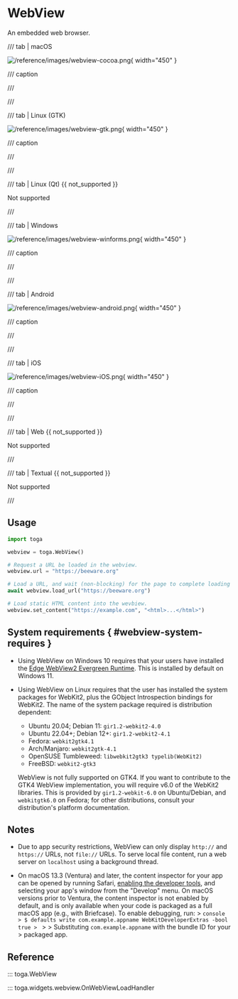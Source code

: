 # WebView

An embedded web browser.

/// tab | macOS

![/reference/images/webview-cocoa.png](/reference/images/webview-cocoa.png){ width="450" }

/// caption

///

<!-- TODO: Update alt text -->

///

/// tab | Linux (GTK)

![/reference/images/webview-gtk.png](/reference/images/webview-gtk.png){ width="450" }

/// caption

///

<!-- TODO: Update alt text -->

///

/// tab | Linux (Qt) {{ not_supported }}

Not supported

///

/// tab | Windows

![/reference/images/webview-winforms.png](/reference/images/webview-winforms.png){ width="450" }

/// caption

///

<!-- TODO: Update alt text -->

///

/// tab | Android

![/reference/images/webview-android.png](/reference/images/webview-android.png){ width="450" }

/// caption

///

<!-- TODO: Update alt text -->

///

/// tab | iOS

![/reference/images/webview-iOS.png](/reference/images/webview-iOS.png){ width="450" }

/// caption

///

<!-- TODO: Update alt text -->

///

/// tab | Web {{ not_supported }}

Not supported

///

/// tab | Textual {{ not_supported }}

Not supported

///

## Usage

```python
import toga

webview = toga.WebView()

# Request a URL be loaded in the webview.
webview.url = "https://beeware.org"

# Load a URL, and wait (non-blocking) for the page to complete loading
await webview.load_url("https://beeware.org")

# Load static HTML content into the wevbiew.
webview.set_content("https://example.com", "<html>...</html>")
```

## System requirements  { #webview-system-requires }

- Using WebView on Windows 10 requires that your users have installed the [Edge WebView2 Evergreen Runtime](https://developer.microsoft.com/en-us/microsoft-edge/webview2/#download). This is installed by default on Windows 11.

- Using WebView on Linux requires that the user has installed the system packages for WebKit2, plus the GObject Introspection bindings for WebKit2. The name of the system package required is distribution dependent:
  - Ubuntu 20.04; Debian 11: `gir1.2-webkit2-4.0`
  - Ubuntu 22.04+; Debian 12+: `gir1.2-webkit2-4.1`
  - Fedora: `webkit2gtk4.1`
  - Arch/Manjaro: `webkit2gtk-4.1`
  - OpenSUSE Tumbleweed: `libwebkit2gtk3 typelib(WebKit2)`
  - FreeBSD: `webkit2-gtk3`

  WebView is not fully supported on GTK4. If you want to contribute to   the GTK4 WebView implementation, you will require v6.0 of the WebKit2   libraries. This is provided by `gir1.2-webkit-6.0` on Ubuntu/Debian,   and `webkitgtk6.0` on Fedora; for other distributions, consult your   distribution's platform documentation.

## Notes

- Due to app security restrictions, WebView can only display `http://` and `https://` URLs, not `file://` URLs. To serve local file content, run a web server on `localhost` using a background thread.

- On macOS 13.3 (Ventura) and later, the content inspector for your app can be opened by running Safari, [enabling the developer tools](https://support.apple.com/en-au/guide/safari/sfri20948/mac), and selecting your app's window from the "Develop" menu.  On macOS versions prior to Ventura, the content inspector is not enabled by default, and is only available when your code is packaged as a full macOS app (e.g., with Briefcase). To enable debugging, run:  > ```console > $ defaults write com.example.appname WebKitDeveloperExtras -bool true > ``` > > Substituting `com.example.appname` with the bundle ID for your > packaged app.

## Reference

::: toga.WebView

::: toga.widgets.webview.OnWebViewLoadHandler
